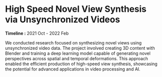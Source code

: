 # High Speed Novel View Synthesis via Unsynchronized Videos

**Timeline :** 2021 Oct - 2022 Feb

We conducted research focused on synthesizing novel views using unsynchronized video data.
The project involved creating 3D content with Blender and
training a deep learning model capable of generating novel perspectives
across spatial and temporal deformations.
This approach enabled the efficient production of high-speed view synthesis,
showcasing the potential for advanced applications in video processing and AI.
